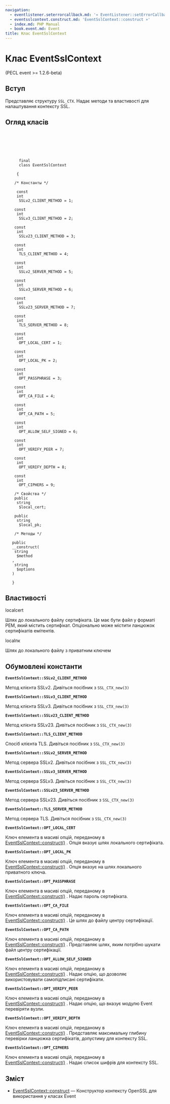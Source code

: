 ```yaml
---
navigation:
  - eventlistener.seterrorcallback.md: '« EventListener::setErrorCallback'
  - eventsslcontext.construct.md: 'EventSslContext::construct »'
  - index.md: PHP Manual
  - book.event.md: Event
title: Клас EventSslContext
---
```

# Клас EventSslContext

(PECL event >= 1.2.6-beta)

## Вступ

Представляє структуру `SSL_CTX`. Надає методи та властивості для налаштування контексту SSL.

## Огляд класів

```classsynopsis

     
    
    
    
     
      final
      class EventSslContext
     
     {
    
    /* Константы */
    
     const
     int
      SSLv2_CLIENT_METHOD = 1;

    const
     int
      SSLv3_CLIENT_METHOD = 2;

    const
     int
      SSLv23_CLIENT_METHOD = 3;

    const
     int
      TLS_CLIENT_METHOD = 4;

    const
     int
      SSLv2_SERVER_METHOD = 5;

    const
     int
      SSLv3_SERVER_METHOD = 6;

    const
     int
      SSLv23_SERVER_METHOD = 7;

    const
     int
      TLS_SERVER_METHOD = 8;

    const
     int
      OPT_LOCAL_CERT = 1;

    const
     int
      OPT_LOCAL_PK = 2;

    const
     int
      OPT_PASSPHRASE = 3;

    const
     int
      OPT_CA_FILE = 4;

    const
     int
      OPT_CA_PATH = 5;

    const
     int
      OPT_ALLOW_SELF_SIGNED = 6;

    const
     int
      OPT_VERIFY_PEER = 7;

    const
     int
      OPT_VERIFY_DEPTH = 8;

    const
     int
      OPT_CIPHERS = 9;

    /* Свойства */
    public
     string
      $local_cert;

    public
     string
      $local_pk;

    /* Методы */
    
   public
   __construct(
    string
     $method
   , 
    string
     $options
   )

   }
```

## Властивості

localcert

Шлях до локального файлу сертифіката. Це має бути файл у форматі PEM, який містить сертифікат. Опціонально може містити ланцюжок сертифікатів емітентів.

localпк

Шлях до локального файлу з приватним ключем

## Обумовлені константи

**`EventSslContext::SSLv2_CLIENT_METHOD`**

Метод клієнта SSLv2. Дивіться посібник з `SSL_CTX_new(3)`

**`EventSslContext::SSLv3_CLIENT_METHOD`**

Метод клієнта SSLv3. Дивіться посібник з `SSL_CTX_new(3)`

**`EventSslContext::SSLv23_CLIENT_METHOD`**

Метод клієнта SSLv23. Дивіться посібник з `SSL_CTX_new(3)`

**`EventSslContext::TLS_CLIENT_METHOD`**

Спосіб клієнта TLS. Дивіться посібник з `SSL_CTX_new(3)`

**`EventSslContext::SSLv2_SERVER_METHOD`**

Метод сервера SSLv2. Дивіться посібник з `SSL_CTX_new(3)`

**`EventSslContext::SSLv3_SERVER_METHOD`**

Метод сервера SSLv3. Дивіться посібник з `SSL_CTX_new(3)`

**`EventSslContext::SSLv23_SERVER_METHOD`**

Метод сервера SSLv23. Дивіться посібник з `SSL_CTX_new(3)`

**`EventSslContext::TLS_SERVER_METHOD`**

Метод сервера TLS. Дивіться посібник з `SSL_CTX_new(3)`

**`EventSslContext::OPT_LOCAL_CERT`**

Ключ елемента в масиві опцій, переданому в [EventSslContext::construct()](eventsslcontext.construct.md) . Опція вказує шлях локального сертифіката.

**`EventSslContext::OPT_LOCAL_PK`**

Ключ елемента в масиві опцій, переданому в [EventSslContext::construct()](eventsslcontext.construct.md) . Опція вказує на шлях локального приватного ключа.

**`EventSslContext::OPT_PASSPHRASE`**

Ключ елемента в масиві опцій, переданому в [EventSslContext::construct()](eventsslcontext.construct.md) . Надає пароль сертифіката.

**`EventSslContext::OPT_CA_FILE`**

Ключ елемента в масиві опцій, переданому в [EventSslContext::construct()](eventsslcontext.construct.md) . Це шлях до файлу центру сертифікації.

**`EventSslContext::OPT_CA_PATH`**

Ключ елемента в масиві опцій, переданому в [EventSslContext::construct()](eventsslcontext.construct.md) . Представляє шлях, яким потрібно шукати файл центру сертифікації.

**`EventSslContext::OPT_ALLOW_SELF_SIGNED`**

Ключ елемента в масиві опцій, переданому в [EventSslContext::construct()](eventsslcontext.construct.md) . Надає опцію, що дозволяє використовувати самопідписані сертифікати.

**`EventSslContext::OPT_VERIFY_PEER`**

Ключ елемента в масиві опцій, переданому в [EventSslContext::construct()](eventsslcontext.construct.md) . Надає опцію, що вказує модулю Event перевіряти вузли.

**`EventSslContext::OPT_VERIFY_DEPTH`**

Ключ елемента в масиві опцій, переданому в [EventSslContext::construct()](eventsslcontext.construct.md) . Представляє максимальну глибину перевірки ланцюжка сертифікатів, допустиму для контексту SSL.

**`EventSslContext::OPT_CIPHERS`**

Ключ елемента в масиві опцій, переданому в [EventSslContext::construct()](eventsslcontext.construct.md) . Надає список шифрів для контексту SSL.

## Зміст

-   [EventSslContext::construct](eventsslcontext.construct.md) — Конструктор контексту OpenSSL для використання у класах Event
